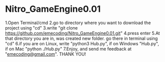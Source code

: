 # Nitro_GameEngine0.01
1.Open Terminal/cmd
2.go to directory where you want to download the project using "cd"
3.write "git clone https://github.com/emecoding/Nitro_GameEngine0.01.git"
4.press enter
5.At that directory you are in, was created new folder. go there in terminal using "cd"
6.if you are on Linux, write "python3 Hub.py", if on Windows "Hub.py", if on Mac "python ./Hub.py"
7.Enjoy, and send me feedback at "emecoding@gmail.com". THANK YOU!
